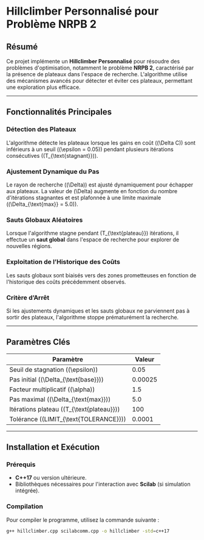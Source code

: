 # Hillclimber Personnalisé pour Problème NRPB 2

## Résumé

Ce projet implémente un **Hillclimber Personnalisé** pour résoudre des problèmes d'optimisation, notamment le problème **NRPB 2**, caractérisé par la présence de plateaux dans l'espace de recherche. L'algorithme utilise des mécanismes avancés pour détecter et éviter ces plateaux, permettant une exploration plus efficace.

---

## Fonctionnalités Principales

### Détection des Plateaux
L'algorithme détecte les plateaux lorsque les gains en coût (\(\Delta C\)) sont inférieurs à un seuil (\(\epsilon = 0.05\)) pendant plusieurs itérations consécutives (\(T_{\text{stagnant}}\)).

### Ajustement Dynamique du Pas
Le rayon de recherche (\(\Delta\)) est ajusté dynamiquement pour échapper aux plateaux. La valeur de \(\Delta\) augmente en fonction du nombre d'itérations stagnantes et est plafonnée à une limite maximale (\(\Delta_{\text{max}} = 5.0\)).

### Sauts Globaux Aléatoires
Lorsque l'algorithme stagne pendant \(T_{\text{plateau}}\) itérations, il effectue un **saut global** dans l'espace de recherche pour explorer de nouvelles régions.

### Exploitation de l’Historique des Coûts
Les sauts globaux sont biaisés vers des zones prometteuses en fonction de l'historique des coûts précédemment observés.

### Critère d’Arrêt
Si les ajustements dynamiques et les sauts globaux ne parviennent pas à sortir des plateaux, l'algorithme stoppe prématurément la recherche.

---

## Paramètres Clés

| **Paramètre**        | **Valeur**    |
|-----------------------|---------------|
| Seuil de stagnation (\(\epsilon\)) | 0.05          |
| Pas initial (\(\Delta_{\text{base}}\)) | 0.00025       |
| Facteur multiplicatif (\(\alpha\))  | 1.5           |
| Pas maximal (\(\Delta_{\text{max}}\)) | 5.0           |
| Itérations plateau (\(T_{\text{plateau}}\)) | 100           |
| Tolérance (\(LIMIT_{\text{TOLERANCE}}\)) | 0.0001        |

---

## Installation et Exécution

### Prérequis
- **C++17** ou version ultérieure.
- Bibliothèques nécessaires pour l'interaction avec **Scilab** (si simulation intégrée).

### Compilation
Pour compiler le programme, utilisez la commande suivante :
```bash
g++ hillclimber.cpp scilabcomm.cpp -o hillclimber -std=c++17


